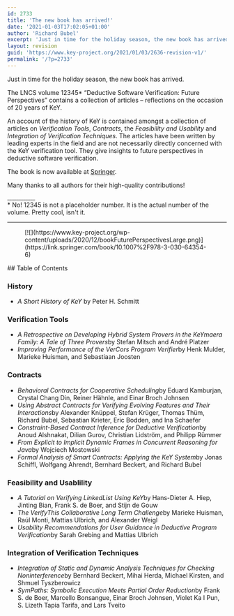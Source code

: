 ```yaml
---
id: 2733
title: 'The new book has arrived!'
date: '2021-01-03T17:02:05+01:00'
author: 'Richard Bubel'
excerpt: 'Just in time for the holiday season, the new book has arrived.'
layout: revision
guid: 'https://www.key-project.org/2021/01/03/2636-revision-v1/'
permalink: '/?p=2733'
---
```


Just in time for the holiday season, the new book has arrived.

The LNCS volume 12345\* “Deductive Software Verification: Future Perspectives” contains a collection of articles <span class="aCOpRe"><span>–</span></span> reflections on the occasion of 20 years of KeY.

An account of the history of KeY is contained amongst a collection of articles on *Verification Tools*, *Contracts*, the *Feasibility and Usability* and *Integration of Verification Techniques*. The articles have been written by leading experts in the field and are not necessarily directly concerned with the KeY verification tool. They give insights to future perspectives in deductive software verification.

The book is now available at [Springer](https://www.springer.com/978-3-030-64353-9).

Many thanks to all authors for their high-quality contributions!

<sup>\_\_\_\_\_\_\_\_\_\_\_\_  
</sup>\* No! 12345 is not a placeholder number. It is the actual number of the volume. Pretty cool, isn't it.

- - - - - -

<div class="wp-block-image"><figure class="aligncenter size-full">[![](https://www.key-project.org/wp-content/uploads/2020/12/bookFuturePerspectivesLarge.png)](https://link.springer.com/book/10.1007%2F978-3-030-64354-6)</figure></div>## Table of Contents

### History

- *A Short History of KeY* by Peter H. Schmitt

### Verification Tools

- *A Retrospective on Developing Hybrid System Provers in the KeYmaera Family: A Tale of Three Provers*by Stefan Mitsch and André Platzer
- *Improving Performance of the VerCors Program Verifier*by Henk Mulder, Marieke Huisman, and Sebastiaan Joosten

### Contracts

- *Behavioral Contracts for Cooperative Scheduling*by Eduard Kamburjan, Crystal Chang Din, Reiner Hähnle, and Einar Broch Johnsen
- *Using Abstract Contracts for Verifying Evolving Features and Their Interactions*by Alexander Knüppel, Stefan Krüger, Thomas Thüm, Richard Bubel, Sebastian Krieter, Eric Bodden, and Ina Schaefer
- *Constraint-Based Contract Inference for Deductive Verification*by Anoud Alshnakat, Dilian Gurov, Christian Lidström, and Philipp Rümmer
- *From Explicit to Implicit Dynamic Frames in Concurrent Reasoning for Java*by Wojciech Mostowski
- *Formal Analysis of Smart Contracts: Applying the KeY System*by Jonas Schiffl, Wolfgang Ahrendt, Bernhard Beckert, and Richard Bubel

### Feasibility and Usablility

- *A Tutorial on Verifying LinkedList Using KeY*by Hans-Dieter A. Hiep, Jinting Bian, Frank S. de Boer, and Stijn de Gouw
- *The VerifyThis Collaborative Long Term Challenge*by Marieke Huisman, Raúl Monti, Mattias Ulbrich, and Alexander Weigl
- *Usability Recommendations for User Guidance in Deductive Program Verification*by Sarah Grebing and Mattias Ulbrich

### Integration of Verification Techniques

- *Integration of Static and Dynamic Analysis Techniques for Checking Noninterference*by Bernhard Beckert, Mihai Herda, Michael Kirsten, and Shmuel Tyszberowicz
- *SymPaths: Symbolic Execution Meets Partial Order Reduction*by Frank S. de Boer, Marcello Bonsangue, Einar Broch Johnsen, Violet Ka I Pun, S. Lizeth Tapia Tarifa, and Lars Tveito